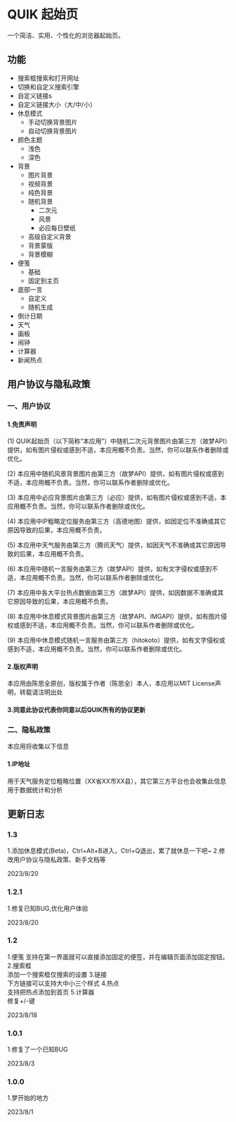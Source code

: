 # QUIK 起始页

一个简洁、实用、个性化的浏览器起始页。

## 功能

- 搜索框搜索和打开网址
- 切换和自定义搜索引擎
- 自定义链接s
- 自定义链接大小（大/中/小）
- 休息模式
  - 手动切换背景图片 
  - 自动切换背景图片 
- 颜色主题
  - 浅色
  - 深色
- 背景
  - 图片背景
  - 视频背景
  - 纯色背景
  - 随机背景
    - 二次元
    - 风景
    - 必应每日壁纸
  - 高级自定义背景
  - 背景蒙版
  - 背景模糊
- 便笺
  - 基础
  - 固定到主页
- 底部一言
  - 自定义
  - 随机生成
- 倒计日期
- 天气
- 画板
- 闹钟
- 计算器
- 新闻热点

## 用户协议与隐私政策

### 一、用户协议

#### 1.免责声明

(1) QUIK起始页（以下简称“本应用”）中随机二次元背景图片由第三方（故梦API）提供，如有图片侵权或感到不适，本应用概不负责。当然，你可以联系作者删除或优化。

(2) 本应用中随机风景背景图片由第三方（故梦API）提供，如有图片侵权或感到不适，本应用概不负责。当然，你可以联系作者删除或优化。

(3) 本应用中必应背景图片由第三方（必应）提供，如有图片侵权或感到不适，本应用概不负责。当然，你可以联系作者删除或优化。

(4) 本应用中IP粗略定位服务由第三方（高德地图）提供，如因定位不准确或其它原因导致的后果，本应用概不负责。

(5) 本应用中天气服务由第三方（腾讯天气）提供，如因天气不准确或其它原因导致的后果，本应用概不负责。

(6) 本应用中随机一言服务由第三方（故梦API）提供，如有文字侵权或感到不适，本应用概不负责。当然，你可以联系作者删除或优化。

(7) 本应用中各大平台热点数据由第三方（故梦API）提供，如因数据不准确或其它原因导致的后果，本应用概不负责。

(8) 本应用中休息模式背景图片由第三方（故梦API、IMGAPI）提供，如有图片侵权或感到不适，本应用概不负责。当然，你可以联系作者删除或优化。

(9) 本应用中休息模式随机一言服务由第三方（hitokoto）提供，如有文字侵权或感到不适，本应用概不负责。当然，你可以联系作者删除或优化。

#### 2.版权声明

本应用由陈思全原创，版权属于作者（陈思全）本人，本应用以MIT License声明，转载请注明出处

#### 3.同意此协议代表你同意以后QUIK所有的协议更新

### 二、隐私政策

本应用将收集以下信息
#### 1.IP地址

用于天气服务定位粗略位置（XX省XX市XX县），其它第三方平台也会收集此信息用于数据统计和分析

## 更新日志

### 1.3
1.添加休息模式(Beta)，Ctrl+Alt+B进入，Ctrl+Q退出，累了就休息一下吧~
2.修改用户协议与隐私政策、新手文档等
      
2023/8/20

### 1.2.1
      
1.修复已知BUG,优化用户体验
      
2023/8/20

### 1.2
1.便笺
支持在第一界面就可以直接添加固定的便签，并在编辑页面添加固定按钮。
2.搜索框<br>添加一个搜索框仅搜索的设置
3.链接<br>下方链接可以支持大中小三个样式
4.热点<br>支持把热点添加到首页
5.计算器<br>修复+/-键

2023/8/18
    
### 1.0.1
      
1.修复了一个已知BUG
      
2023/8/3
    
### 1.0.0

1.梦开始的地方
      
2023/8/1